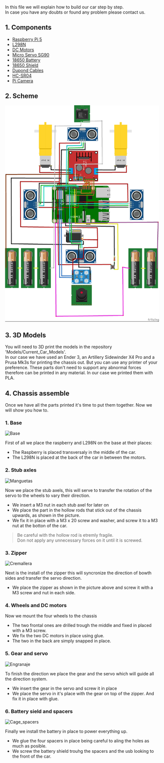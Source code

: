 In this file we will explain how to build our car step by step.  
In case you have any doubts or found any problem please contact us.

## 1. Components
   
  - [Raspberry Pi 5](https://www.amazon.es/Raspberry-Pi-SC1111-5-4Gb/dp/B0CK3L9WD3/ref=sr_1_7?__mk_es_ES=ÅMÅŽÕÑ&crid=2MPYMY5G3LAE7&dib=eyJ2IjoiMSJ9.ptP7J3FZcmbYoZvFxUp_Vsja9oTthOJvFk_ZWVEluAxDoSrTsiAdt5n3WPTD9fT8cY0h5i0_c7LDcDXdp0E1YeZyW4mqgfmZW1w09J25DcQvUQm9wkixBmjY2gHlyesVWaoSZgaVbLWazSwXZf1neBDgVBlb9TJFuv4ffiBfdUE5E-bohxi0q6YGOpjgw0UVKe0lrri8uI9IGPPqAq7Ul5eNwrablxAAG86iJ1JaUjb0fJ5I0MWhMramdwbVES3Jr4L7ddjB_3N8PEEFgqSe3NbF85i4WqS85VB7S00VMp4.iTX148bVjpKwjM_00DvIvv83brDRXrSdKt48MHF_mok&dib_tag=se&keywords=raspberry+pi+5&qid=1723972888&sprefix=raspberry+pi+5%2Caps%2C181&sr=8-7)
  -  [L298N](https://www.amazon.es/HiLetgo®-Bridge-Stepper-Controller-Arduino/dp/B07CHBRF4Z/ref=sr_1_6?__mk_es_ES=ÅMÅŽÕÑ&crid=3CJEWNNVPNLVR&dib=eyJ2IjoiMSJ9.J1IoI4lcmBqTeHP6767NOPyHf44YnyBlMhRhNQmwhLPTvn-dkeFWVvZ24iSLNdLEsOo4ooBlprGz448954UpMxjdS0bdiWc1hwVDBXMP-t9t4_4KgoZEEybMySz0g1oxw-xZU3EWznA39EtTB1fHM7-nmBE-2RSX3PxZOuCamckWiUSHLKjgWUtkx_Y0LoXIWijt19YuN4BcRkwKV_2o7n2GrYa19QQ4jJWNpDryZuy2crPCVqmgHsKvyNFtU_g5ow7OvmKWSF_494XvJaVbwU5s7gRYqkgwMPjXoGPJd48.9j7OLBLKW3YQo2MtQQEm8taLG9BbZ2LkyE7f1IlGtZ0&dib_tag=se&keywords=l298n&qid=1723974557&sprefix=l298n%2Caps%2C188&sr=8-6)
  -  [DC Motors](https://www.amazon.es/dp/B0B3D789V3/ref=sspa_dk_detail_0?pd_rd_i=B08D39MFN1&pd_rd_w=FfHgH&content-id=amzn1.sym.16e80c5a-02ca-4e26-b568-17a6666ff4f0&pf_rd_p=16e80c5a-02ca-4e26-b568-17a6666ff4f0&pf_rd_r=0FGVWEZ861DAZHE7YZPK&pd_rd_wg=44LrF&pd_rd_r=eef15e0e-a984-43d4-a3cd-73a92bc02780&s=tools&sp_csd=d2lkZ2V0TmFtZT1zcF9kZXRhaWwy&th=1)
  -   [Micro Servo SG90](https://www.amazon.es/dp/B07CYZSVKW/ref=sspa_dk_detail_2?psc=1&pd_rd_i=B07CYZSVKW&pd_rd_w=WWqBa&content-id=amzn1.sym.d9fd07ad-95b5-4079-8602-de55e6918bc7&pf_rd_p=d9fd07ad-95b5-4079-8602-de55e6918bc7&pf_rd_r=984A9FGCQ5N7DK3AS17E&pd_rd_wg=PIPCM&pd_rd_r=a6b152ef-028d-4194-b5c9-a6f9d16d3a9f&s=toys&sp_csd=d2lkZ2V0TmFtZT1zcF9kZXRhaWw)
  -   [18650 Battery](https://es.aliexpress.com/item/1005007228231597.html?spm=a2g0o.detail.pcDetailTopMoreOtherSeller.1.2b02qaSWqaSWev&gps-id=pcDetailTopMoreOtherSeller&scm=1007.40000.327270.0&scm_id=1007.40000.327270.0&scm-url=1007.40000.327270.0&pvid=d4def50f-37a6-4321-8474-3b1b2da490f3&_t=gps-id:pcDetailTopMoreOtherSeller,scm-url:1007.40000.327270.0,pvid:d4def50f-37a6-4321-8474-3b1b2da490f3,tpp_buckets:668%232846%238109%231935&pdp_npi=4%40dis%21EUR%2112.57%211.25%21%21%2196.80%219.68%21%40211b619a17239759870871818e9591%2112000039883706387%21rec%21ES%212755819411%21X&utparam-url=scene%3ApcDetailTopMoreOtherSeller%7Cquery_from%3A)
  -   [18650 Shield](https://es.aliexpress.com/item/1005005986332436.html?spm=a2g0o.detail.pcDetailTopMoreOtherSeller.2.c15cts08ts08b4&gps-id=pcDetailTopMoreOtherSeller&scm=1007.40000.327270.0&scm_id=1007.40000.327270.0&scm-url=1007.40000.327270.0&pvid=a7e2a1ef-289c-4358-9af2-3f99fd0d2d7a&_t=gps-id:pcDetailTopMoreOtherSeller,scm-url:1007.40000.327270.0,pvid:a7e2a1ef-289c-4358-9af2-3f99fd0d2d7a,tpp_buckets:668%232846%238110%231995&pdp_npi=4%40dis%21EUR%216.19%212.01%21%21%2147.54%2115.43%21%402103835c17163972291436621eb662%2112000035190946401%21rec%21ES%213002009838%21&utparam-url=scene%3ApcDetailTopMoreOtherSeller%7Cquery_from%3A)
  -   [Dupond Cables](https://www.amazon.es/sspa/click?ie=UTF8&spc=MTozNjkwMzUwNDA3Mjc5NDg0OjE3MjM5NzY2NTQ6c3BfYXRmOjMwMDA3NjA2MDc5MjIzMjo6MDo6&url=%2FMacho-Hembra-Macho-Macho-Hembra-Hembra-Prototipo-Protoboard%2Fdp%2FB01NGTXASZ%2Fref%3Dsr_1_2_sspa%3F__mk_es_ES%3D%25C3%2585M%25C3%2585%25C5%25BD%25C3%2595%25C3%2591%26crid%3D2TG3SUQW03GAL%26dib%3DeyJ2IjoiMSJ9.B-KYcO_w3qTkIu0cpzW_-BhZJXU0NTYM3id7jUtz7j7iQhWrQ3C1sHWGmUGu85zELH1M536xvFURsBNH5qSr5fZhqsfir2jKgWLfqQLPjgx2GGN4DQp63A3E9FZoW9t92dgTJieGNUvRMMiJDuAp4QisiLRFAJe3Nii8gmbNdvChw2XplW0jGsdoa-_31Dt5dDRA412GMgu0LqCnkbR99jg8lK-4ABmIurLSZ-2RAWs.PJfocp9iiEtFUJJpKa2gan0S8B4vOrYs4Ns_Fp-JZKs%26dib_tag%3Dse%26keywords%3Ddupont%26qid%3D1723976654%26s%3Dtools%26sprefix%3Ddupon%252Cdiy%252C181%26sr%3D1-2-spons%26sp_csd%3Dd2lkZ2V0TmFtZT1zcF9hdGY%26psc%3D1)
  -   [HC-SR04](https://www.amazon.es/sspa/click?ie=UTF8&spc=MTo2Mzc3NDc2MzU1MDAxMDAxOjE3MjM5NzcyMzA6c3BfYXRmOjIwMDUxODUwMTE1NDk4OjowOjo&url=%2FAZDelivery-Distancia-Ultras%25C3%25B3nico-Raspberry-incluido%2Fdp%2FB07TKVPPHF%2Fref%3Dsr_1_1_sspa%3Fdib%3DeyJ2IjoiMSJ9.diZ4Vfd24b4Mrhkgp0sOd4DTism6LlXDXMPyfrdNSYoBy-jQbE-avTFLDoK6PDDk-94zo2u1bWKvMjuAasWsKE66HfY92lPpsI10LsGJPz0yup8jOCSMcCNbIpL2IB5wHNLSNRaj8Lauw9RmzM5Diw14nffpN3YZHIyssfvy4Ziq9K7EuAYhyxzFENO52x29dKyQdqzLztafoyphO4leDNdRZGQ4HFJXFQrbgU6rTpJ8Ovjglaz_nFN4fikN1LLAGk-SlnhVESX5PewOuOtSkpwL0I3URCNK4L5G7NkWKYI.alFO0t23z_leXnNcGoTDRkFZMGHO-xPwZAV-MSo0cmY%26dib_tag%3Dse%26keywords%3DHC-SR04%26qid%3D1723977230%26sr%3D8-1-spons%26sp_csd%3Dd2lkZ2V0TmFtZT1zcF9hdGY%26psc%3D1)
  -   [Pi Camera](https://www.amazon.es/sspa/click?ie=UTF8&spc=MTo1Nzc3MTcyNjUyNTM2NTQzOjE3MjM5NzcyODc6c3BfYXRmOjMwMDA5NzA3NTA5OTkzMjo6MDo6&url=%2FAZDelivery-c%25C3%25A1mara-para-Raspberry-Pi%2Fdp%2FB01M6UCEM5%2Fref%3Dsr_1_1_sspa%3F__mk_es_ES%3D%25C3%2585M%25C3%2585%25C5%25BD%25C3%2595%25C3%2591%26crid%3D1EUMEJ19SW47P%26dib%3DeyJ2IjoiMSJ9.KtSqKQ6nFdfceDLxjZOnfLjNr8JdArhvyeLPzOSBhSPQhmWVr9akLcwwMO7OiW615f1MC7rXTbdvuDdwIYsFt4q4QwefMRGi4XlB5z7Pox_-LO0nx93-m8BCGYWAmR6tWYzWidyS3U3FMkNmkFGQfq1p6rHFJXEo1UPpfFveACg6j5BX2P4f4e0e5zX3yqDOYJP-eBX9RwN6niw-o43p5HfwBM752NnfNy-ZXsp46Gamv9a7yMpSUJS8HebuWwwu9TvC9-DdzqrbzeFEQImYRhGps9xbDv6ykqCjJrHtwPk.Nf1ZPnFfSXzW_34mFGWBDTDya4EUhxxgsIuZ5haDQO4%26dib_tag%3Dse%26keywords%3Dpi%2Bcamera%26qid%3D1723977286%26sprefix%3Dpi%2Bcamera%252Caps%252C153%26sr%3D8-1-spons%26sp_csd%3Dd2lkZ2V0TmFtZT1zcF9hdGY%26psc%3D1%26smid%3DA1X7QLRQH87QA3)

## 2. Scheme

![Schemes](Schemes/WRO_Car.jpg)

## 3. 3D Models

You will need to 3D print the models in the repository 'Models/Current_Car_Models'.  
In our case we have used an Ender 3, an Artillery Sidewinder X4 Pro and a Prusa Mk3s for printing the chassis out. But you can use any printer of your preference.
These parts don't need to support any abnormal forces therefore can be printed in any material. In our case we printed them with PLA.  

## 4. Chassis assemble

Once we have all the parts printed it's time to put them together. Now we will show you how to.

### 1. Base
 
 ![Base](https://github.com/user-attachments/assets/c1abd998-efcf-4d37-86df-2af5803f1444)

 First of all we place the raspberry and L298N on the base at their places:  
- The Raspberry is placed transversaly in the middle of the car.  
- The L298N is placed at the back of the car in between the motors.

### 2. Stub axles

![Manguetas](https://github.com/user-attachments/assets/ef7da460-8c49-4f46-a7f3-60c65c74a723)

Now we place the stub axels, this will serve to transfer the rotation of the servo to the wheels to vary their direction.  
- We insert a M3 nut in each stub axel for later on
- We place the part in the hollow rods that stick out of the chassis upwards, as shown in the picture.
- We fix it in place with a M3 x 20 screw and washer, and screw it to a M3 nut at the botton of the car.

> Be careful with the hollow rod is etremly fragile.  
> Don not apply any unnecessary forces on it until it is screwed.  

### 3. Zipper

![Cremallera](https://github.com/user-attachments/assets/1793bc08-a000-4654-8a7a-7aef23531f7d)

Next is the install of the zipper this will syncronize the direction of bowth sides and transfer the servo direction.  
- We place the zipper as shown in the picture above and screw it with a M3 screw and nut in each side.

### 4. Wheels and DC motors

Now we mount the four wheels to the chassis
- The two frontal ones are drilled trough the middle and fixed in placed with a M3 screw.
- We fix the two DC motors in place using glue.
- The two in the back are simply snapped in place.  

### 5. Gear and servo

![Engranaje](https://github.com/user-attachments/assets/28207653-d117-45be-8ae0-f7848ac34772)

To finish the direction we place the gear and the servo which will guide all the direction system.  
- We insert the gear in the servo and screw it in place
- We place the servo in it's place with the gear on top of the zipper. And fix it in place with glue.  

### 6. Battery sield and spacers

![Cage_spacers](https://github.com/user-attachments/assets/f4929349-dbf2-4e2d-890b-60336d332ba4)

Finally we install the battery in place to power everything up.
- We glue the four spacers in place being careful to aling the holes as much as posible.
- We screw the battery shield trouhg the spacers and the usb looking to the front of the car.  
